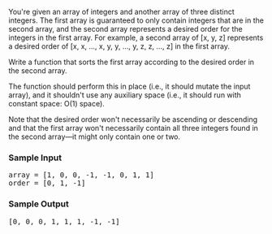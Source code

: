 <div class="TLQjVhfBX4gHWkO9qYsJ ae-workspace-dark"><div class="html">
<p>
  You're given an array of integers and another array of three distinct
  integers. The first array is guaranteed to only contain integers that are in
  the second array, and the second array represents a desired order for the
  integers in the first array. For example, a second array of
  <span>[x, y, z]</span> represents a desired order of
  <span>[x, x, ..., x, y, y, ..., y, z, z, ..., z]</span> in the first array.
</p>
<p>
  Write a function that sorts the first array according to the desired order in
  the second array.
</p>
<p>
  The function should perform this in place (i.e., it should mutate the input
  array), and it shouldn't use any auxiliary space (i.e., it should run with
  constant space: <span>O(1)</span> space).
</p>
<p>
  Note that the desired order won't necessarily be ascending or descending and
  that the first array won't necessarily contain all three integers found in the
  second array—it might only contain one or two.
</p>
<h3>Sample Input</h3>
<pre><span class="CodeEditor-promptParameter">array</span> = [1, 0, 0, -1, -1, 0, 1, 1]
<span class="CodeEditor-promptParameter">order</span> = [0, 1, -1]
</pre>
<h3>Sample Output</h3>
<pre>[0, 0, 0, 1, 1, 1, -1, -1]
</pre>
</div></div>